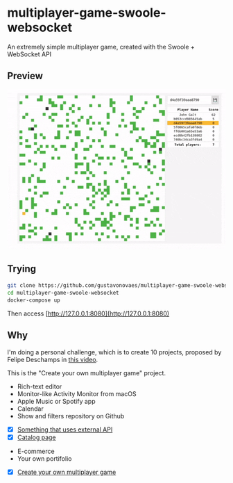 multiplayer-game-swoole-websocket
===================================

An extremely simple multiplayer game, created with the Swoole + WebSocket API

## Preview
![](preview.gif)

## Trying
```sh
git clone https://github.com/gustavonovaes/multiplayer-game-swoole-websocket.git
cd multiplayer-game-swoole-websocket
docker-compose up
```

Then access [http://127.0.0.1:8080](http://127.0.0.1:8080)


## Why
I'm doing a personal challenge, which is to create 10 projects, proposed by Felipe Deschamps in [this video](https://www.youtube.com/watch?v=fYR9L2ZmodM).

This is the "Create your own multiplayer game" project.

- Rich-text editor
- Monitor-like Activity Monitor from macOS
- Apple Music or Spotify app
- Calendar
- Show and filters repository on Github
- [x] [Something that uses external API](https://gustavonovaes.github.io/breaking-bad-cast/)
- [x] [Catalog page](https://github.com/gustavonovaes/microsoft-official-page-clone)
- E-commerce
- Your own portifolio
- [x] [Create your own multiplayer game](https://github.com/gustavonovaes/multiplayer-game-swoole-websocket)
